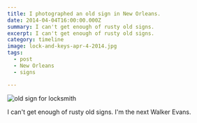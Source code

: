 ```yaml
---
title: I photographed an old sign in New Orleans.
date: 2014-04-04T16:00:00.000Z
summary: I can't get enough of rusty old signs.
excerpt: I can't get enough of rusty old signs.
category: timeline
image: lock-and-keys-apr-4-2014.jpg
tags:
  - post 
  - New Orleans
  - signs

---
```


![old sign for locksmith](/static/img/timeline/lock-and-keys-apr-4-2014.jpg "old sign for locksmith")

I can't get enough of rusty old signs. I'm the next Walker Evans.